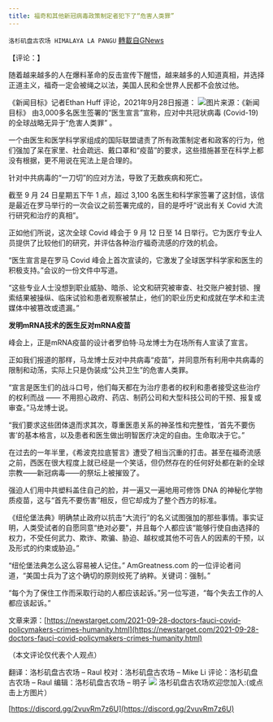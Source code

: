 ```yaml
---
title: 福奇和其他新冠病毒政策制定者犯下了“危害人类罪”
---
```

`洛杉矶盘古农场 HIMALAYA LA PANGU` [轉載自GNews](https://gnews.org/zh-hans/1565180/)

【评论：】

随着越来越多的人在爆料革命的反击宣传下醒悟，越来越多的人知道真相，并选择正道主义，福奇一定会被绳之以法，美国人民和全世界人民都不会放过他。

《新闻目标》记者Ethan Huff 评论，2021年9月28日报道：
![](https://assets.gnews.org/wp-content/uploads/2021/09/2361.png)图片来源：《新闻目标》
由3,000多名医生签署的“医生宣言”宣称，应对中共冠状病毒 (Covid-19) 的全球战略无异于“危害人类罪” 。

一个由医生和医学科学家组成的国际联盟谴责了所有政策制定者和政客的行为，他们强加了呆在家里、社会疏远、戴口罩和“疫苗”的要求，这些措施甚至在科学上都没有根据，更不用说在宪法上是合理的。

针对中共病毒的“一刀切”的应对方法，导致了无数疾病和死亡。

截至 9 月 24 日星期五下午 1 点，超过 3,100 名医生和科学家签署了这封信，该信是最近在罗马举行的一次会议之前签署完成的，目的是呼吁“说出有关 Covid 大流行研究和治疗的真相”。

正如他们所说，这次全球 Covid 峰会于 9 月 12 日至 14 日举行。它为医疗专业人员提供了比较他们的研究，并评估各种治疗福奇流感的疗效的机会。

“医生宣言是在罗马 Covid 峰会上首次宣读的，它激发了全球医学科学家和医生的积极支持。”会议的一份文件中写道。

“这些专业人士没想到职业威胁、暗杀、论文和研究被审查、社交账户被封锁、搜索结果被操纵、临床试验和患者观察被禁止，他们的职业历史和成就在学术和主流媒体中被篡改或遗漏。”

**发明mRNA技术的医生反对mRNA疫苗**

峰会上，正是mRNA疫苗的设计者罗伯特·马龙博士为在场所有人宣读了宣言。

正如我们报道的那样，马龙博士反对中共病毒“疫苗”，并同意所有利用中共病毒的限制和动荡，实际上只是伪装成“公共卫生”的危害人类罪。

“宣言是医生们的战斗口号，他们每天都在为治疗患者的权利和患者接受这些治疗的权利而战 —— 不用担心政府、药店、制药公司和大型科技公司的干预、报复或审查。”马龙博士说。

“我们要求这些团体退而求其次，尊重医患关系的神圣性和完整性，‘首先不要伤害’的基本格言，以及患者和医生做出明智医疗决定的自由。生命取决于它。”

在过去的一年半里，《希波克拉底誓言》遭受了相当沉重的打击。甚至在福奇流感之前，西医在很大程度上就已经是一个笑话，但仍然存在的任何好处都在新的全球宗教——新冠病毒——的祭坛上被摧毁了。

强迫人们用中共塑料盖住自己的脸，并一遍又一遍地用可修饰 DNA 的神秘化学物质疫苗，这与“首先不要伤害”相反，但它却成为了整个西方的标准。

《纽伦堡法典》明确禁止政府以抗击“大流行”的名义试图强加的那些事情。事实证明，人类受试者的自愿同意“绝对必要”，并且每个人都应该“能够行使自由选择的权力，不受任何武力、欺诈、欺骗、胁迫、越权或其他不可告人的因素的干预，以及形式的约束或胁迫。”

“纽伦堡法典怎么这么容易被人记住。” AmGreatness.com 的一位评论者问道，“美国士兵为了这个确切的原则绞死了纳粹。关键词：强制。”

“每个为了保住工作而采取行动的人都应该起诉。”另一位写道，“每个失去工作的人都应该起诉。”

文章来源：[https://newstarget.com/2021-09-28-doctors-fauci-covid-policymakers-crimes-humanity.html](https://newstarget.com/2021-09-28-doctors-fauci-covid-policymakers-crimes-humanity.html)

（本文评论仅代表个人观点）

翻译：洛杉矶盘古农场 – Raul
校对：洛杉矶盘古农场 – Mike Li
评论：洛杉矶盘古农场 – Raul
编辑：洛杉矶盘古农场 – 明子
![](https://assets.gnews.org/wp-content/uploads/2021/03/WhatsApp-Image-2021-06-26-at-22.05.30.jpeg)
洛杉矶盘古农场欢迎您加入:(或点击上方图片）

[https://discord.gg/2vuvRm7z6U](https://discord.gg/2vuvRm7z6U)
